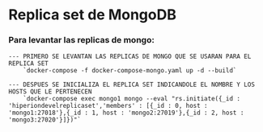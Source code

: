 # Replica set de MongoDB

### Para levantar las replicas de mongo:

	--- PRIMERO SE LEVANTAN LAS REPLICAS DE MONGO QUE SE USARAN PARA EL REPLICA SET
		`docker-compose -f docker-compose-mongo.yaml up -d --build`

	--- DESPUES SE INICIALIZA EL REPLICA SET INDICANDOLE EL NOMBRE Y LOS HOSTS QUE LE PERTENECEN
		`docker-compose exec mongo1 mongo --eval "rs.initiate({_id : 'hiperiondevelreplicaset','members' : [{_id : 0, host : 'mongo1:27018'},{_id : 1, host : 'mongo2:27019'},{_id : 2, host : 'mongo3:27020'}]})"`